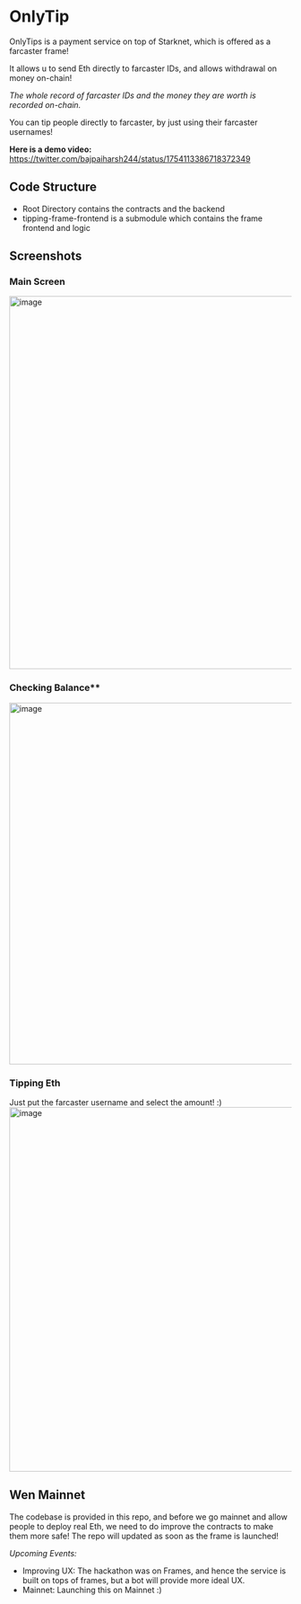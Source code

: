# OnlyTip

OnlyTips is a payment service on top of Starknet, which is offered as a farcaster frame!

It allows u to send Eth directly to farcaster IDs, and allows withdrawal on money on-chain!

*The whole record of farcaster IDs and the money they are worth is recorded on-chain.*

You can tip people directly to farcaster, by just using their farcaster usernames!

**Here is a demo video:**
https://twitter.com/bajpaiharsh244/status/1754113386718372349

## Code Structure
- Root Directory contains the contracts and the backend
- tipping-frame-frontend is a submodule which contains the frame frontend and logic

## Screenshots

### Main Screen
<img width="664" alt="image" src="https://github.com/bajpai244/starknet-tipping-frame-farcaster/assets/41180869/ad22b51a-4a84-469c-b700-7eece6641095">

### Checking Balance**
<img width="644" alt="image" src="https://github.com/bajpai244/starknet-tipping-frame-farcaster/assets/41180869/22c654c9-3023-4bc9-9def-c91d22715c2f">

### Tipping Eth
Just put the farcaster username and select the amount! :)
<img width="649" alt="image" src="https://github.com/bajpai244/starknet-tipping-frame-farcaster/assets/41180869/0e23b447-3be5-497e-96d9-a2164707984c">

## Wen Mainnet

The codebase is provided in this repo, and before we go mainnet and allow people to deploy real Eth, we need to do improve the contracts to make them more safe! The repo will updated as soon as the frame is launched!

*Upcoming Events:*
- Improving UX: The hackathon was on Frames, and hence the service is built on tops of frames, but a bot will provide more ideal UX.
- Mainnet: Launching this on Mainnet :)
